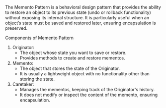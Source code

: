The Memento Pattern is a behavioral design pattern that provides the ability to restore an object to its previous state (undo or rollback functionality) without exposing its internal structure. It is particularly useful when an object’s state must be saved and restored later, ensuring encapsulation is preserved.

Components of Memento Pattern
1. Originator:
   * The object whose state you want to save or restore.
   * Provides methods to create and restore mementos.
2. Memento:
   * The object that stores the state of the Originator.
   * It is usually a lightweight object with no functionality other than storing the state.
3. Caretaker:
   * Manages the mementos, keeping track of the Originator's history.
   * It does not modify or inspect the content of the memento, ensuring encapsulation.